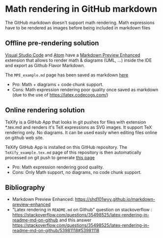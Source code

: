 # Math rendering in GitHub markdown

The GitHub markdown doesn't support math rendering.
Math expressions have to be rendered as images before being included in markdown files

## Offline pre-rendering solution

[Visual Studio Code](https://code.visualstudio.com) and [Atom](https://atom.io) have a [Markdown Preview Enhanced](https://shd101wyy.github.io/markdown-preview-enhanced) extension that allows to render math & diagrams (UML, ...) inside the IDE and export as Github Flavor Markdown.

The `MPE_example.md` page has been saved as markdown [here](MPE_example_.md)

* Pro: Math + diagrams + code chunk support.
* Cons: Math expression rendering poor quality once saved as markdown (due to the use of https://latex.codecogs.com/)

## Online rendering solution

TeXify is a GitHub App that looks in git pushes for files with extension *.tex.md and renders it's TeX expressions as SVG images.
It support TeX rendering only. No diagrams. It can be used easily when editing files online on github web site.

TeXify GitHub App is installed on this GitHub repository.
The `TeXify_example.tex.md` page of this repository is then automatically processed on git push to generate [this page](TeXify_example.md)

* Pro: Math expression rendering good quality.
* Cons: Only Math support, no diagrams, no code chunk support.

## Bibliography

- Markdown Preview Enhanced: https://shd101wyy.github.io/markdown-preview-enhanced
- "Latex rendering in `README.md` on Github" question on stackoverflow :  https://stackoverflow.com/questions/35498525/latex-rendering-in-readme-md-on-github and this answer https://stackoverflow.com/questions/35498525/latex-rendering-in-readme-md-on-github/53981118#53981118